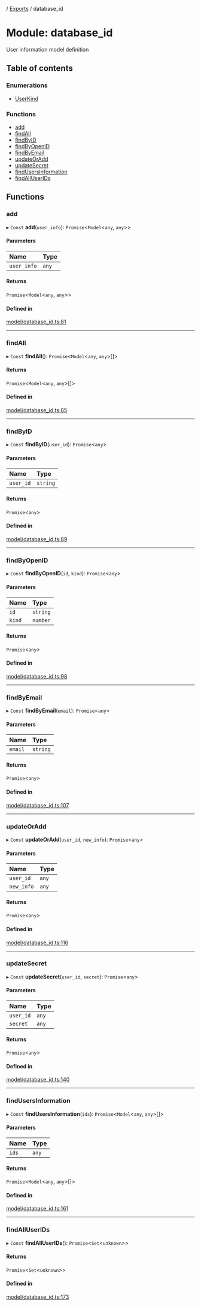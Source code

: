 [](../README.md) / [Exports](../modules.md) / database\_id

# Module: database\_id

User information model definition

## Table of contents

### Enumerations

- [UserKind](../enums/database_id.UserKind.md)

### Functions

- [add](database_id.md#add)
- [findAll](database_id.md#findall)
- [findByID](database_id.md#findbyid)
- [findByOpenID](database_id.md#findbyopenid)
- [findByEmail](database_id.md#findbyemail)
- [updateOrAdd](database_id.md#updateoradd)
- [updateSecret](database_id.md#updatesecret)
- [findUsersInformation](database_id.md#findusersinformation)
- [findAllUserIDs](database_id.md#findalluserids)

## Functions

### add

▸ `Const` **add**(`user_info`): `Promise`<`Model`<`any`, `any`\>\>

#### Parameters

| Name | Type |
| :------ | :------ |
| `user_info` | `any` |

#### Returns

`Promise`<`Model`<`any`, `any`\>\>

#### Defined in

[model/database_id.ts:81](https://github.com/ieigen/eigen_service/blob/760a065/src/model/database_id.ts#L81)

___

### findAll

▸ `Const` **findAll**(): `Promise`<`Model`<`any`, `any`\>[]\>

#### Returns

`Promise`<`Model`<`any`, `any`\>[]\>

#### Defined in

[model/database_id.ts:85](https://github.com/ieigen/eigen_service/blob/760a065/src/model/database_id.ts#L85)

___

### findByID

▸ `Const` **findByID**(`user_id`): `Promise`<`any`\>

#### Parameters

| Name | Type |
| :------ | :------ |
| `user_id` | `string` |

#### Returns

`Promise`<`any`\>

#### Defined in

[model/database_id.ts:89](https://github.com/ieigen/eigen_service/blob/760a065/src/model/database_id.ts#L89)

___

### findByOpenID

▸ `Const` **findByOpenID**(`id`, `kind`): `Promise`<`any`\>

#### Parameters

| Name | Type |
| :------ | :------ |
| `id` | `string` |
| `kind` | `number` |

#### Returns

`Promise`<`any`\>

#### Defined in

[model/database_id.ts:98](https://github.com/ieigen/eigen_service/blob/760a065/src/model/database_id.ts#L98)

___

### findByEmail

▸ `Const` **findByEmail**(`email`): `Promise`<`any`\>

#### Parameters

| Name | Type |
| :------ | :------ |
| `email` | `string` |

#### Returns

`Promise`<`any`\>

#### Defined in

[model/database_id.ts:107](https://github.com/ieigen/eigen_service/blob/760a065/src/model/database_id.ts#L107)

___

### updateOrAdd

▸ `Const` **updateOrAdd**(`user_id`, `new_info`): `Promise`<`any`\>

#### Parameters

| Name | Type |
| :------ | :------ |
| `user_id` | `any` |
| `new_info` | `any` |

#### Returns

`Promise`<`any`\>

#### Defined in

[model/database_id.ts:116](https://github.com/ieigen/eigen_service/blob/760a065/src/model/database_id.ts#L116)

___

### updateSecret

▸ `Const` **updateSecret**(`user_id`, `secret`): `Promise`<`any`\>

#### Parameters

| Name | Type |
| :------ | :------ |
| `user_id` | `any` |
| `secret` | `any` |

#### Returns

`Promise`<`any`\>

#### Defined in

[model/database_id.ts:140](https://github.com/ieigen/eigen_service/blob/760a065/src/model/database_id.ts#L140)

___

### findUsersInformation

▸ `Const` **findUsersInformation**(`ids`): `Promise`<`Model`<`any`, `any`\>[]\>

#### Parameters

| Name | Type |
| :------ | :------ |
| `ids` | `any` |

#### Returns

`Promise`<`Model`<`any`, `any`\>[]\>

#### Defined in

[model/database_id.ts:161](https://github.com/ieigen/eigen_service/blob/760a065/src/model/database_id.ts#L161)

___

### findAllUserIDs

▸ `Const` **findAllUserIDs**(): `Promise`<`Set`<`unknown`\>\>

#### Returns

`Promise`<`Set`<`unknown`\>\>

#### Defined in

[model/database_id.ts:173](https://github.com/ieigen/eigen_service/blob/760a065/src/model/database_id.ts#L173)
